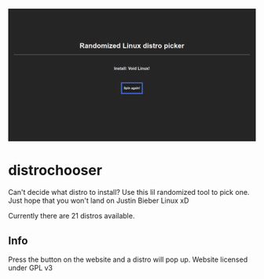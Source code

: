 ![](demos/demo.png)
# distrochooser
Can't decide what distro to install? Use this lil randomized tool to pick one. Just hope that you won't land on Justin Bieber Linux xD

Currently there are 21 distros available.
## Info
Press the button on the website and a distro will pop up. Website licensed under GPL v3

